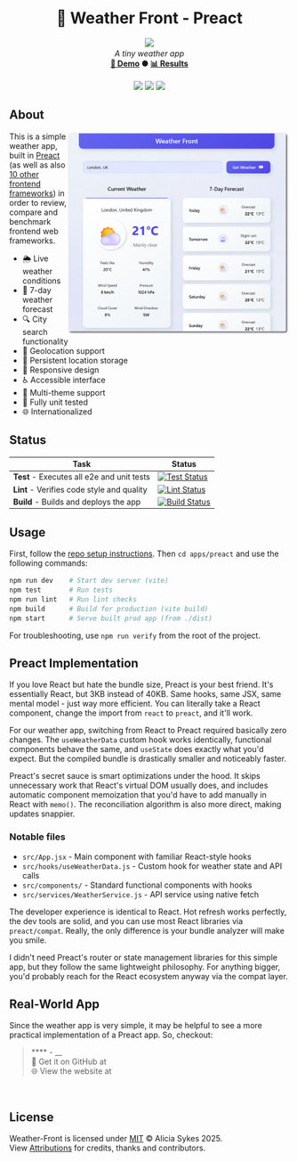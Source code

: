 <!-- start_header -->
<h1 align="center">💜 Weather Front - Preact</h1>

<p align="center">
  <img width="64" src="https://raw.githubusercontent.com/Lissy93/weather-front/refs/heads/main/assets/favicon.png" /><br>
  <i>A tiny weather app</i>
  <br>
  <b><a href="/">🚀 Demo</a> ● <a href="https://frontend-framework-benchmarks.as93.net">📊 Results</a></b>
  <br><br>
  <img src="https://img.shields.io/badge/Framework-Preact-673AB8?logo=preact&logoColor=fff&labelColor=673AB8" />
  <img src="https://img.shields.io/badge/License-MIT-AE56FF?logo=googledocs&logoColor=fff&labelColor=8A2BE2" />
  <img src="https://img.shields.io/badge/Author-Lissy93-EA4AAA?logo=githubsponsors&logoColor=fff&labelColor=E31591" />
</p>
<!-- end_header -->

<!-- start_about -->

## About

<img align="right" src="/assets/screenshot.png" width="400">

This is a simple weather app, built in [Preact](https://preactjs.com/) (as well as also [10 other frontend frameworks](/)) in order to review, compare and benchmark frontend web frameworks.

- 🌦️ Live weather conditions
- 📅 7-day weather forecast
- 🔍 City search functionality
- 📍 Geolocation support
- 💾 Persistent location storage
- 📱 Responsive design
- ♿ Accessible interface
- 🎨 Multi-theme support
- 🧪 Fully unit tested
- 🌐 Internationalized

<!-- end_about -->

<!-- start_status -->

## Status

| Task | Status |
|---|---|
| **Test** - Executes all e2e and unit tests | [![Test Status](https://raw.githubusercontent.com/Lissy93/weather-front/refs/heads/badges/test-preact.svg)](https://github.com/Lissy93/weather-front/actions/workflows/test.yml) |
| **Lint** - Verifies code style and quality | [![Lint Status](https://raw.githubusercontent.com/Lissy93/weather-front/refs/heads/badges/lint-preact.svg)](https://github.com/Lissy93/weather-front/actions/workflows/lint.yml) |
| **Build** - Builds and deploys the app | [![Build Status](https://raw.githubusercontent.com/Lissy93/weather-front/refs/heads/badges/build-preact.svg)](https://github.com/Lissy93/weather-front/actions/workflows/build.yml) |

<!-- end_status -->

<!-- start_usage -->

## Usage

First, follow the [repo setup instructions](https://github.com/Lissy93/weather-front?tab=readme-ov-file#usage). Then `cd apps/preact` and use the following commands:

```bash
npm run dev    # Start dev server (vite)
npm test       # Run tests
npm run lint   # Run lint checks
npm build      # Build for production (vite build)
npm start      # Serve built prod app (from ./dist)
```

For troubleshooting, use `npm run verify` from the root of the project.

<!-- end_usage -->

<!-- start_framework_specific -->
## Preact Implementation

If you love React but hate the bundle size, Preact is your best friend. It's essentially React, but 3KB instead of 40KB. Same hooks, same JSX, same mental model - just way more efficient. You can literally take a React component, change the import from `react` to `preact`, and it'll work.

For our weather app, switching from React to Preact required basically zero changes. The `useWeatherData` custom hook works identically, functional components behave the same, and `useState` does exactly what you'd expect. But the compiled bundle is drastically smaller and noticeably faster.

Preact's secret sauce is smart optimizations under the hood. It skips unnecessary work that React's virtual DOM usually does, and includes automatic component memoization that you'd have to add manually in React with `memo()`. The reconciliation algorithm is also more direct, making updates snappier.

### Notable files
- `src/App.jsx` - Main component with familiar React-style hooks
- `src/hooks/useWeatherData.js` - Custom hook for weather state and API calls
- `src/components/` - Standard functional components with hooks
- `src/services/WeatherService.js` - API service using native fetch

The developer experience is identical to React. Hot refresh works perfectly, the dev tools are solid, and you can use most React libraries via `preact/compat`. Really, the only difference is your bundle analyzer will make you smile.

I didn't need Preact's router or state management libraries for this simple app, but they follow the same lightweight philosophy. For anything bigger, you'd probably reach for the React ecosystem anyway via the compat layer.
<!-- end_framework_specific -->

<!-- start_real_world_app -->

## Real-World App
Since the weather app is very simple, it may be helpful to see a more practical implementation of a Preact app. So, checkout:

<a href=""><img align="left" src="" width="96"></a>

> **** - __<br>
> 🐙 Get it on GitHub at []()<br>
> 🌐 View the website at []()

<br>
<!-- end_real_world_app -->

<!-- start_license -->

## License

Weather-Front is licensed under [MIT](https://github.com/Lissy93/weather-front/blob/main/LICENSE) © Alicia Sykes 2025.<br>
View [Attributions](https://github.com/Lissy93/weather-front?tab=readme-ov-file#attributions) for credits, thanks and contributors.

<!-- end_license -->
